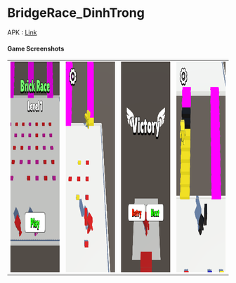 # BridgeRace_DinhTrong

APK : [Link](https://drive.google.com/file/d/1O-z5Wuy5o6e1o3ZkgxOGt3auES9oi3kJ/view?usp=sharing)
 
#### Game Screenshots

<table>
   <tr>
    <td><img src="Screenshots/1.png" width=270 height=480></td>
    <td><img src="Screenshots/2.png" width=270 height=480></td>
    <td><img src="Screenshots/3.png" width=270 height=480></td>
    <td><img src="Screenshots/4.png" width=270 height=480></td>
  </tr>
 </table>
